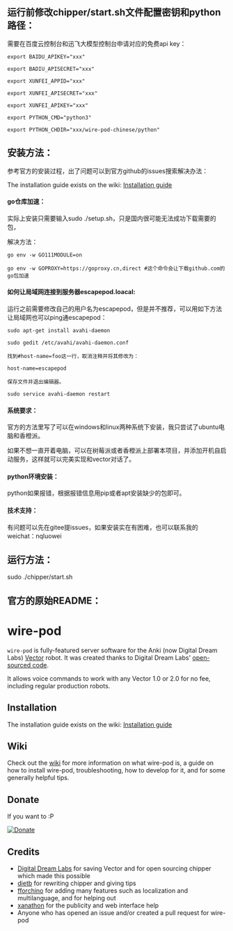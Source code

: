 

## 运行前修改chipper/start.sh文件配置密钥和python路径：

需要在百度云控制台和迅飞大模型控制台申请对应的免费api key：

`export BAIDU_APIKEY="xxx"`

`export BADIU_APISECRET="xxx"`



`export XUNFEI_APPID="xxx"`

`export XUNFEI_APISECRET="xxx"`

`export XUNFEI_APIKEY="xxx"`



`export PYTHON_CMD="python3"`

`export PYTHON_CHDIR="xxx/wire-pod-chinese/python"`



## 安装方法：

参考官方的安装过程，出了问题可以到官方github的issues搜索解决办法：

The installation guide exists on the wiki: [Installation guide](https://github.com/kercre123/wire-pod/wiki/Installation)



#### go仓库加速：

实际上安装只需要输入sudo ./setup.sh，只是国内很可能无法成功下载需要的包，

解决方法：

`go env -w GO111MODULE=on`

`go env -w GOPROXY=https://goproxy.cn,direct #这个命令会让下载github.com的go包加速`



#### 如何让局域网连接到服务器escapepod.loacal:

运行之前需要修改自己的用户名为escapepod，但是并不推荐，可以用如下方法让局域网也可以ping通escapepod：

`sudo apt-get install avahi-daemon`

`sudo gedit /etc/avahi/avahi-daemon.conf`

`找到#host-name=foo这一行，取消注释并将其修改为：`

`host-name=escapepod`

`保存文件并退出编辑器。`

`sudo service avahi-daemon restart`



#### 系统要求：

官方的方法里写了可以在windows和linux两种系统下安装，我只尝试了ubuntu电脑和香橙派。

如果不想一直开着电脑，可以在树莓派或者香橙派上部署本项目，并添加开机自启动服务，这样就可以完美实现和vector对话了。



#### python环境安装：

python如果报错，根据报错信息用pip或者apt安装缺少的包即可。



#### 技术支持：

有问题可以先在gitee提issues，如果安装实在有困难，也可以联系我的weichat：nqluowei



## 运行方法：

sudo ./chipper/start.sh



## 官方的原始README：


# wire-pod

`wire-pod` is fully-featured server software for the Anki (now Digital Dream Labs) [Vector](https://web.archive.org/web/20190417120536if_/https://www.anki.com/en-us/vector) robot. It was created thanks to Digital Dream Labs' [open-sourced code](https://github.com/digital-dream-labs/chipper).

It allows voice commands to work with any Vector 1.0 or 2.0 for no fee, including regular production robots.

## Installation

The installation guide exists on the wiki: [Installation guide](https://github.com/kercre123/wire-pod/wiki/Installation)

## Wiki

Check out the [wiki](https://github.com/kercre123/wire-pod/wiki) for more information on what wire-pod is, a guide on how to install wire-pod, troubleshooting, how to develop for it, and for some generally helpful tips.

## Donate

If you want to :P

[![Donate](https://img.shields.io/badge/Donate-PayPal-green.svg)](https://www.paypal.com/donate/?business=53VQ3Q95TD2M6&no_recurring=0&currency_code=USD)

## Credits

- [Digital Dream Labs](https://github.com/digital-dream-labs) for saving Vector and for open sourcing chipper which made this possible
- [dietb](https://github.com/dietb) for rewriting chipper and giving tips
- [fforchino](https://github.com/fforchino) for adding many features such as localization and multilanguage, and for helping out
- [xanathon](https://github.com/xanathon) for the publicity and web interface help
- Anyone who has opened an issue and/or created a pull request for wire-pod
